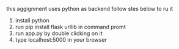 this aggignment uses python as backend
follow stes below to ru it


1. install python
2. run pip install flask urllib in command promt
3. run app.py by double clicking on it
4. type localhost:5000 in your browser
